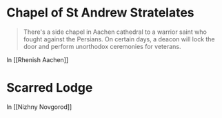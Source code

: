 # Chapel of St Andrew Stratelates 
> There's a side chapel in Aachen cathedral to a warrior saint who fought against the Persians. On certain days, a deacon will lock the door and perform unorthodox ceremonies for veterans.

In [[Rhenish Aachen]]
# Scarred Lodge
In [[Nizhny Novgorod]]